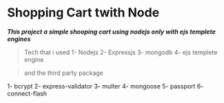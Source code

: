 # Shopping Cart twith Node

***This project a simple shooping cart using nodejs only with ejs templete engines***
> Tech that i used 
1- Nodejs
2- Expressjs
3- mongodb
4- ejs templete engine

> and the third party package

1- bcrypt
2- express-validator
3- multer
4- mongoose
5- passport
6- connect-flash
